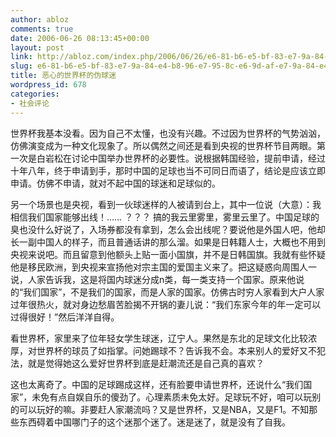 ```yaml
---
author: abloz
comments: true
date: 2006-06-26 08:13:45+00:00
layout: post
link: http://abloz.com/index.php/2006/06/26/e6-81-b6-e5-bf-83-e7-9a-84-e4-b8-96-e7-95-8c-e6-9d-af-e7-9a-84-e4-bc-aa-e7-90-83-e8-bf-b7/
slug: e6-81-b6-e5-bf-83-e7-9a-84-e4-b8-96-e7-95-8c-e6-9d-af-e7-9a-84-e4-bc-aa-e7-90-83-e8-bf-b7
title: 恶心的世界杯的伪球迷
wordpress_id: 678
categories:
- 社会评论
---
```


世界杯我基本没看。因为自己不太懂，也没有兴趣。不过因为世界杯的气势汹汹，仿佛演变成为一种文化现象了。所以偶然之间还是看到央视的世界杯节目两眼。第一次是白岩松在讨论中国举办世界杯的必要性。说根据韩国经验，提前申请，经过十年八年，终于申请到手，那时中国的足球也当不可同日而语了，结论是应该立即申请。仿佛不申请，就对不起中国的球迷和足球似的。




另一个场景也是央视，看到一伙球迷样的人被请到台上，其中一位说（大意）：我相信我们国家能够出线！…… ？？？ 搞的我云里雾里，雾里云里了。中国足球的臭也没什么好说了，入场券都没有拿到，怎么会出线呢？要说他是外国人吧，他却长一副中国人的样子，而且普通话讲的那么溜。如果是日韩籍人士，大概也不用到央视来说吧。而且留意到他额头上贴一面小国旗，并不是日韩国旗。我就有些怀疑他是移民欧洲，到央视来宣扬他对宗主国的爱国主义来了。把这疑惑向周围人一说，人家告诉我，这是将国内球迷分成n类，每一类支持一个国家。原来他说的“我们国家”，不是我们的国家，而是人家的国家。仿佛古时穷人家看到大户人家过年很热火，就对身边愁眉苦脸揭不开锅的妻儿说：“我们东家今年的年一定可以过得很好！”然后洋洋自得。




看世界杯，家里来了位年轻女学生球迷，辽宁人。果然是东北的足球文化比较浓厚，对世界杯的球员了如指掌。问她踢球不？告诉我不会。本来别人的爱好又不犯法，就是觉得她这么爱好世界杯到底是赶潮流还是自己真的喜欢？




这也太离奇了。中国的足球踢成这样，还有脸要申请世界杯，还说什么“我们国家”，未免有点自娱自乐的傻劲了。心理素质未免太好。足球玩不好，咱可以玩别的可以玩好的嘛。非要赶人家潮流吗？又是世界杯，又是NBA，又是F1。不知那些东西碍着中国哪门子的这个迷那个迷了。迷是迷了，就是没有了自我。
